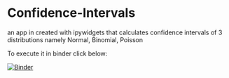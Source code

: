 # Confidence-Intervals
an app in created with ipywidgets that calculates confidence intervals of 3 distributions namely Normal, Binomial, Poisson 

To execute it in binder click below:

[![Binder](https://mybinder.org/badge_logo.svg)](https://mybinder.org/v2/gh/sebchriz/Confidence-Intervals/HEAD?urlpath=%2Fvoila%2Frender%2FConfidence-Intervals.ipynb)
